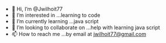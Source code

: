 - 👋 Hi, I’m @Jwilhoit77
- 👀 I’m interested in ...learning to code
- 🌱 I’m currently learning ...java script
- 💞️ I’m looking to collaborate on ...help with learning java script
- 📫 How to reach me ...by email at jwilhoit77@gmail.com

<!---
Jwilhoit77/Jwilhoit77 is a ✨ special ✨ repository because its `README.md` (this file) appears on your GitHub profile.
You can click the Preview link to take a look at your changes.
--->
